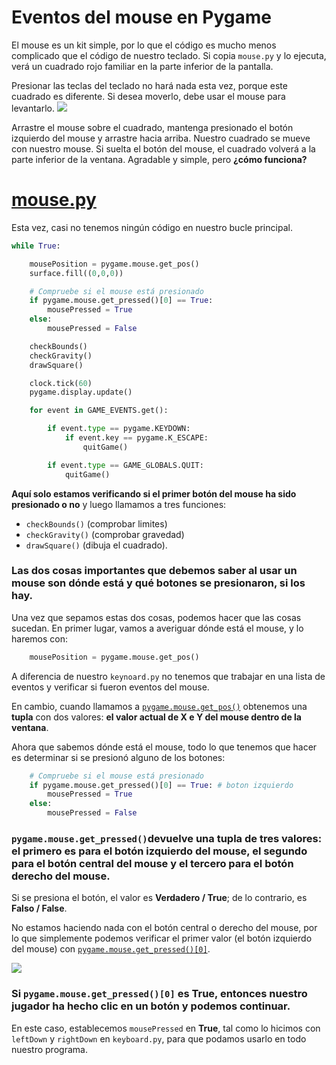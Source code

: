 #  Eventos del mouse en Pygame

El mouse es un kit simple, por lo que el código es mucho menos complicado que el código de nuestro teclado. Si copia `mouse.py` y lo ejecuta, verá un cuadrado rojo familiar en la parte inferior de la pantalla. 

Presionar las teclas del teclado no hará nada esta vez, porque este cuadrado es diferente. Si desea moverlo, debe usar el mouse para levantarlo.
![](https://media.giphy.com/media/111ebonMs90YLu/giphy.gif)

Arrastre el mouse sobre el cuadrado, mantenga presionado el botón izquierdo del mouse y arrastre hacia arriba. Nuestro cuadrado se mueve con nuestro mouse. Si suelta el botón del mouse, el cuadrado volverá a la parte inferior de la ventana. Agradable y simple, pero **¿cómo funciona?**

# [mouse.py](https://github.com/Ezzzzzzzzzzzzzz/Taller_PyG/blob/master/PracticasPyG/Practica3/mouse.py)

Esta vez, casi no tenemos ningún código en nuestro bucle principal. 
```python 
while True:

    mousePosition = pygame.mouse.get_pos()
    surface.fill((0,0,0))

    # Compruebe si el mouse está presionado
    if pygame.mouse.get_pressed()[0] == True:
        mousePressed = True
    else:
        mousePressed = False

    checkBounds()
    checkGravity()
    drawSquare()

    clock.tick(60)
    pygame.display.update()

    for event in GAME_EVENTS.get():

        if event.type == pygame.KEYDOWN:
            if event.key == pygame.K_ESCAPE:
                quitGame()

        if event.type == GAME_GLOBALS.QUIT:
            quitGame()
```
**Aquí solo estamos verificando si el primer botón del mouse ha sido presionado o no** y luego llamamos a tres funciones: 
- `checkBounds()` (comprobar limites)
- `checkGravity()` (comprobar gravedad) 
- `drawSquare()` (dibuja el cuadrado). 

### Las dos cosas importantes que debemos saber al usar un mouse son dónde está y qué botones se presionaron, si los hay. 

Una vez que sepamos estas dos cosas, podemos hacer que las cosas sucedan. En primer lugar, vamos a averiguar dónde está el mouse, y lo haremos con:
```python
	mousePosition = pygame.mouse.get_pos()
``` 
A diferencia de nuestro `keynoard.py` no tenemos que trabajar en una lista de eventos y verificar si fueron eventos del mouse. 

En cambio, cuando llamamos a [`pygame.mouse.get_pos()`](https://www.pygame.org/docs/ref/mouse.html?highlight=get_pressed#pygame.mouse.get_pos) obtenemos una **tupla** con dos valores: **el valor actual de X e Y del mouse dentro de la ventana**.

Ahora que sabemos dónde está el mouse, todo lo que tenemos que hacer es determinar si se presionó alguno de los botones:
```python  
	# Compruebe si el mouse está presionado
    if pygame.mouse.get_pressed()[0] == True: # boton izquierdo
        mousePressed = True
    else:
        mousePressed = False
```
### `pygame.mouse.get_pressed()`devuelve una tupla de tres valores: el primero es para el botón izquierdo del mouse, el segundo para el botón central del mouse y el tercero para el botón derecho del mouse.

Si se presiona el botón, el valor es **Verdadero / True**; de lo contrario, es **Falso / False**. 

No estamos haciendo nada con el botón central o derecho del mouse, por lo que simplemente podemos verificar el primer valor (el botón izquierdo del mouse) con [`pygame.mouse.get_pressed()[0]`](https://www.pygame.org/docs/ref/mouse.html?highlight=get_pressed#pygame.mouse.get_pressed).

![](https://media.geeksforgeeks.org/wp-content/uploads/CommonArticleDesign1-min.png)

### Si `pygame.mouse.get_pressed()[0]` es **True**, entonces nuestro jugador ha hecho clic en un botón y podemos continuar. 

En este caso, establecemos `mousePressed` en **True**, tal como lo hicimos con `leftDown` y `rightDown` en `keyboard.py`, para que podamos usarlo en todo nuestro programa.


<!--stackedit_data:
eyJoaXN0b3J5IjpbNDIxNjU2OTcyLC0xNzA2OTg1OTQzLDEwMD
Y5OTI5NzYsMTE3Mjk5MDgsMTQzMzc3MTU0Niw3MzUyNzM2Nzcs
LTExNDU1NjQ5OTAsLTE2ODk0NzYwMjgsLTE5Njk5MjUyMTAsMj
MzNzQ1NTU4LDg5MzQyNjEyNCwyNzUxMTUyNTEsLTIyMzk4MTgz
NF19
-->